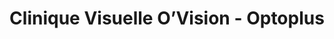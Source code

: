 ---
title: "Clinique Visuelle O’Vision - Optoplus"
url: /saint-jean-sur-richelieu/clinique-visuelle-ovision-optoplus/
shop: optician
---